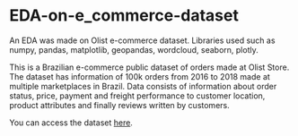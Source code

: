 # EDA-on-e_commerce-dataset

An EDA was made on Olist e-commerce dataset. Libraries used such as numpy, pandas, matplotlib, geopandas, wordcloud, seaborn, plotly.

This is a Brazilian e-commerce public dataset of orders made at Olist Store. The dataset has information of 100k orders from 2016 to 2018 made at multiple marketplaces in Brazil.  Data consists of information about order status, price, payment and freight performance to customer location, product attributes and finally reviews written by customers.

You can access the dataset <a href="https://www.kaggle.com/datasets/olistbr/brazilian-ecommerce">here</a>.

